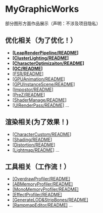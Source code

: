 # MyGraphicWorks
部分图形方面作品展示（声明：不涉及项目隐私）
  
## 优化相关（为了优化！）
- **[[LeapRenderPipeline/README]](./_Optimization/LeapRenderPipeline/)**
- **[[ClusterLighting/README]](./_Optimization/ClusterLighting/)**
- **[[CharacterOptimizaiton/README]](./_Optimization/CharacterOptimizaiton/)**
- **[[OC/README]](./_Optimization/OC/)**
- [[FSR/README]](./_Optimization/FSR/) 
- [[GPUAnimation/README]](./_Optimization/GPUAnimation/)
- [[GPUInstanceScene/README]](./_Optimization/GPUInstanceScene/)
- [[Impostor/README]](./_Optimization/Impostor/)
- [[PreZ/README]](./_Optimization/PreZ/)
- [[ShaderManage/README]](./_Optimization/ShaderManage/)
- [[UIRenderPass/README]](./_Optimization/UIRenderPass/)
...
## 渲染相关(为了效果！)
- [[CharacterCustom/README]](./_Rendering/CharacterCustom/)
- [[Shading/README]](/_Rendering/Shading/)
- [[Distortion/README]](/_Rendering/Distortion/)
- [[Lightmap/README]](/_Rendering/Lightmap/)
...
## 工具相关（工作流！）
- [[OverdrawProfiler/README]](./_Tool/OverdrawProfiler/)
- [[ABMemoryProfiler/README]](./_Tool/ABMemoryProfiler/)
- [[MonoMemoryProfiler/README]](./_Tool/MonoMemoryProfiler/)
- [[EffectProfiler/README]](/_Tool/EffectProfiler/)
- [[GenerateLOD&StripBones/README]](./_Tool/GenerateLOD&StripBones/)
- [[RampmapEditor/README]](./_Tool/RammapEditor/)
...